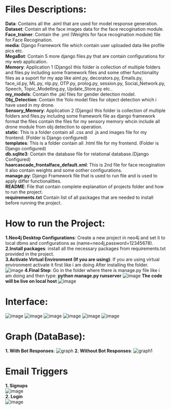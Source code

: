 # Files Descriptions:
**Data**: Contains all the .aiml that are used for model response generation.</br>
**Dataset**: Contain all the face images data for the face recogination module.</br>
**Face_trainer**: Contain the .yml (Weights for face recogination module) file for Face Recogination.</br>
**media**: Django Framework file which contain user uploaded data like profile pics etc.</br>
**MegaBot**: Contain 5 more django files.py that are contain configurations for my web application.</br>
**Memory**:  Application 1 (Django) this folder is collection of multiple folders and files.py including some framework files and some other functionality files as a suport for my app like aiml.py, decorators.py, Emails.py, face_id.py, ML.py, nlp.py, OTP.py, prolog.py, session.py, Social_Network.py, Speech, Topic_Modelling.py, Update_Store.py etc..</br>
**my_models**: Contain the .pkl files for gender detection model.</br>
**Obj_Detection**: Contain the Yolo model files for object detection which i have used in my drone.</br>
**Sensory_Memory**: Application 2 (Django) this folder is collection of multiple folders and files.py includng some framework file as django framework format the files contain the files for my sensory memory whcin include all drone module from obj detection to operation.</br>
**static**: This is a folder contain all .css and .js and images file for my frontend. (Folder is Django configured)</br>
**templates**: This is a folder contain all .html file for my frontend. (Folder is Django configured)</br>
**db.sqlite3**: Contain the database file for relational database.(Django Configured)</br>
**haarcascade_frontalface_default.xml**: This is 2nd file for face recogination it also contain weights and some oother configurations.</br>
**manage.py**: Django Framework file that is used to run file and is used to apply differ functionalities.</br>
**README**: File that contain complete explanation of projects folder and how to run the project.</br>
**requirements.txt** Contain list of all packages that are needed to install before running the project.</br>

# How to run the Project:
**1.Neo4j Desktop Configurations**: Create a new project in neo4j and set it to local dbms and configurations as (name=neo4j,password=12345678).</br>
**2.Install packages**: install all the necessary packages from requirements.txt provided in the project.</br>
**3.Activate Virtual Environment (If you are using)**: If you are using virtual environment activate it first like i am doing After installing the folder.</br>
![image](https://github.com/AhmedBilalSSG/Mega-Bot/assets/110194946/7a40cfbd-478d-4106-a655-f1a35bf90b9a)
**4.Final Step**: Go in the folder where there is manage.py file like i am doing and then type: **python manage.py runserver**
![image](https://github.com/AhmedBilalSSG/Mega-Bot/assets/110194946/dd58bc0f-d46f-40e4-9f1e-951349e4ec1a)
**The code will be live on local host**
![image](https://github.com/AhmedBilalSSG/Mega-Bot/assets/110194946/95fe8f77-2a30-45ef-ac7c-967324f9089d)

# Interface:
![image](https://github.com/AhmedBilalSSG/Mega-Bot/assets/110194946/0f8d0b01-fa4f-476d-8420-b18199ec06bd)
![image](https://github.com/AhmedBilalSSG/Mega-Bot/assets/110194946/a5c60da9-6555-4a16-8f99-68b1acd4ab27)
![image](https://github.com/AhmedBilalSSG/Mega-Bot/assets/110194946/8a6b0756-db48-442c-9bf5-6fdf7c39352b)
![image](https://github.com/AhmedBilalSSG/Mega-Bot/assets/110194946/4e3afc23-1b5c-49aa-8334-0f25a57115aa)
![image](https://github.com/AhmedBilalSSG/Mega-Bot/assets/110194946/2e1d778d-1b53-4fa5-ab9f-c393b58dd97e)
![image](https://github.com/AhmedBilalSSG/Mega-Bot/assets/110194946/b0726ab0-2f51-4990-aa21-c57dda6fbf68)

# Graph (DataBase):
**1. With Bot Responses**:
![graph](https://github.com/AhmedBilalSSG/Mega-Bot/assets/110194946/fac21dab-7101-4d5d-8752-7e597f53fa21)
**2. Without Bot Responses**:
![graph1](https://github.com/AhmedBilalSSG/Mega-Bot/assets/110194946/da5bb682-e004-44f9-bee1-26aa2dbf6b92)
# Email Triggers
**1. Signups**</br>
![image](https://github.com/AhmedBilalSSG/Mega-Bot/assets/110194946/c858daf2-eb61-4c4d-af1b-8d491ff4a414)</br>
**2. Login**</br>
![image](https://github.com/AhmedBilalSSG/Mega-Bot/assets/110194946/831d784e-68e4-44b3-b354-8db7d1c5aced)







